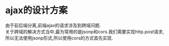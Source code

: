 # ajax的设计方案
由于前后端分离,前端ajax的请求涉及到跨域问题.  
关于跨域的解决方式当中,最为常用的是jsonp和cors.我们需要实现http.post请求,所以无法使用jsonp形式,所以使用cors的方式首先实现.
